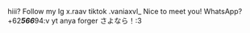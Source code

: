 hiii? Follow my Ig x.raav
tiktok .vaniaxvl_
Nice to meet you! 
WhatsApp?+62***566***94:v 
yt anya forger
さよなら！:3
